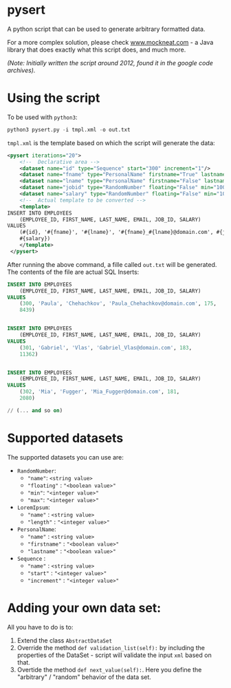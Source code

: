 # pysert

A python script that can be used to generate arbitrary formatted data.

For a more complex solution, please check www.mockneat.com - a Java library that does exactly what this script does, and much more.

_(Note: Initially written the script around 2012, found it in the google code archives)._

# Using the script

To be used with `python3`:

```python
python3 pysert.py -i tmpl.xml -o out.txt
```

`tmpl.xml` is the template based on which the script will generate the data:

```xml
<pysert iterations="20">
	<!--  Declarative area -->
	<dataset name="id" type="Sequence" start="300" increment="1"/>
	<dataset name="fname" type="PersonalName" firstname="True" lastname="False"/>
	<dataset name="lname" type="PersonalName" firstname="False" lastname="True"/>
	<dataset name="jobid" type="RandomNumber" floating="False" min="100" max="200"/>
	<dataset name="salary" type="RandomNumber" floating="False" min="1000" max="15000"/>
	<!--  Actual template to be converted -->
	<template>
INSERT INTO EMPLOYEES
	(EMPLOYEE_ID, FIRST_NAME, LAST_NAME, EMAIL, JOB_ID, SALARY)
VALUES
	(#{id}, '#{fname}', '#{lname}', '#{fname}_#{lname}@domain.com', #{jobid},
	#{salary})
	</template>
 </pysert>
```

After running the above command, a fille called `out.txt` will be generated.
The contents of the file are actual SQL Inserts:

```SQL
INSERT INTO EMPLOYEES
	(EMPLOYEE_ID, FIRST_NAME, LAST_NAME, EMAIL, JOB_ID, SALARY)
VALUES
	(300, 'Paula', 'Chehachkov', 'Paula_Chehachkov@domain.com', 175,
	8439)


INSERT INTO EMPLOYEES
	(EMPLOYEE_ID, FIRST_NAME, LAST_NAME, EMAIL, JOB_ID, SALARY)
VALUES
	(301, 'Gabriel', 'Vlas', 'Gabriel_Vlas@domain.com', 183,
	11362)


INSERT INTO EMPLOYEES
	(EMPLOYEE_ID, FIRST_NAME, LAST_NAME, EMAIL, JOB_ID, SALARY)
VALUES
	(302, 'Mia', 'Fugger', 'Mia_Fugger@domain.com', 181,
	2080)

// (... and so on)  
```

# Supported datasets

The supported datasets you can use are: 

* `RandomNumber`:
  - `"name"`: `<string value>`
  - `"floating"` : `"<boolean value>"`
  - `"min"`: `"<integer value>"`
  - `"max"`: `"<integer value>"`
* `LoremIpsum`:
  - `"name"` : `<string value>`
  - `"length"` : `"<integer value>"`
* `PersonalName`:
  - `"name"` : `<string value>`
  - `"firstname"` : `"<boolean value>"`
  - `"lastname"` : `"<boolean value>"`
* `Sequence` :
  - `"name"` : `<string value>`
  - `"start"` : `"<integer value>"`
  - `"increment"` : `"<integer value>"`
  
# Adding your own data set:

All you have to do is to:
1. Extend the class `AbstractDataSet`
2. Override the method `def validation_list(self):` by including the properties of the DataSet - script will validate the input `xml` based on that.
3. Overtide the method `def next_value(self):`. Here you define the "arbitrary" / "random" behavior of the data set.


